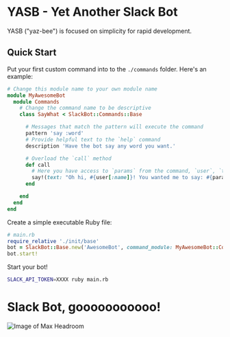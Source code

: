 # YASB - Yet Another Slack Bot

YASB ("yaz-bee") is focused on simplicity for rapid development.

## Quick Start

Put your first custom command into to the `./commands` folder.  Here's an example:
```ruby
# Change this module name to your own module name
module MyAwesomeBot
  module Commands
    # Change the command name to be descriptive
    class SayWhat < SlackBot::Commands::Base

      # Messages that match the pattern will execute the command
      pattern 'say :word'
      # Provide helpful text to the `help` command
      description 'Have the bot say any word you want.'

      # Overload the `call` method
      def call
        # Here you have access to `params` from the command, `user`, `team`, `channel`, etc.
        say!(text: "Oh hi, #{user[:name]}! You wanted me to say: #{params[:word]}")
      end

    end
  end
end
```

Create a simple executable Ruby file:
```ruby
# main.rb
require_relative './init/base'
bot = SlackBot::Base.new('AwesomeBot', command_module: MyAwesomeBot::Commands)
bot.start!
```

Start your bot!
```bash
SLACK_API_TOKEN=XXXX ruby main.rb
```

# Slack Bot, gooooooooooo!

![Image of Max Headroom](https://www.dropbox.com/s/grxebrekgoc2hj5/max-headroom.gif?dl=1)
